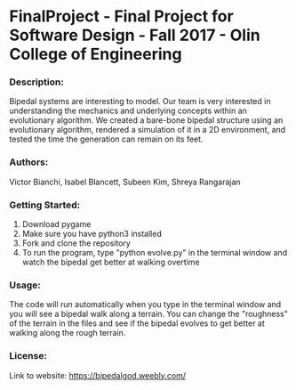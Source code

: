 # FinalProject - Final Project for Software Design - Fall 2017 - Olin College of Engineering


### Description:
Bipedal systems are interesting to model. Our team is very interested in understanding the mechanics and underlying concepts within an evolutionary algorithm. We created a bare-bone bipedal structure using an evolutionary algorithm, rendered a simulation of it in a 2D environment, and tested the time the generation can remain on its feet.

### Authors:
Victor Bianchi, Isabel Blancett, Subeen Kim, Shreya Rangarajan


### Getting Started:
1. Download pygame
2. Make sure you have python3 installed
3. Fork and clone the repository
4. To run the program, type "python evolve.py" in the terminal window and watch the bipedal get better at walking overtime

### Usage:
The code will run automatically when you type in the terminal window and you will see a bipedal walk along a terrain. You can change the "roughness" of the terrain in the files and see if the bipedal evolves to get better at walking along the rough terrain. 

### License:





Link to website: https://bipedalgod.weebly.com/
